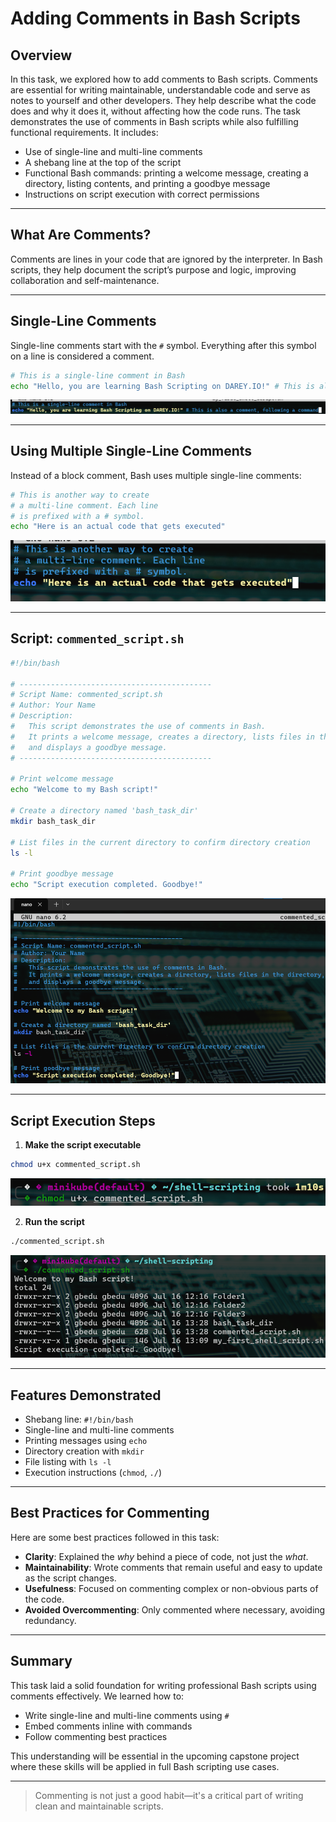 #  Adding Comments in Bash Scripts

## Overview

In this task, we explored how to add comments to Bash scripts. Comments are essential for writing maintainable, understandable code and serve as notes to yourself and other developers. They help describe what the code does and why it does it, without affecting how the code runs. The task demonstrates the use of comments in Bash scripts while also fulfilling functional requirements. It includes:

- Use of single-line and multi-line comments
- A shebang line at the top of the script
- Functional Bash commands: printing a welcome message, creating a directory, listing contents, and printing a goodbye message
- Instructions on script execution with correct permissions

---

## What Are Comments?

Comments are lines in your code that are ignored by the interpreter. In Bash scripts, they help document the script’s purpose and logic, improving collaboration and self-maintenance.

---

## Single-Line Comments

Single-line comments start with the `#` symbol. Everything after this symbol on a line is considered a comment.

```bash
# This is a single-line comment in Bash
echo "Hello, you are learning Bash Scripting on DAREY.IO!" # This is also a comment, following a command
```

![](images/single-line1.png)

---

## Using Multiple Single-Line Comments

Instead of a block comment, Bash uses multiple single-line comments:

```bash
# This is another way to create
# a multi-line comment. Each line
# is prefixed with a # symbol.
echo "Here is an actual code that gets executed"
```

![](images/multi-single-line.png)

---

## Script: `commented_script.sh`

```bash
#!/bin/bash

# -------------------------------------------
# Script Name: commented_script.sh
# Author: Your Name
# Description:
#   This script demonstrates the use of comments in Bash.
#   It prints a welcome message, creates a directory, lists files in the directory,
#   and displays a goodbye message.
# -------------------------------------------

# Print welcome message
echo "Welcome to my Bash script!"

# Create a directory named 'bash_task_dir'
mkdir bash_task_dir

# List files in the current directory to confirm directory creation
ls -l

# Print goodbye message
echo "Script execution completed. Goodbye!"
```

![](images/commented_script.sh.png)

---

## Script Execution Steps

1. **Make the script executable**

```bash
chmod u+x commented_script.sh
```

![](images/chmod.png)

2. **Run the script**

```bash
./commented_script.sh
```

![](images/execution.png)

---

## Features Demonstrated

- Shebang line: `#!/bin/bash`
- Single-line and multi-line comments
- Printing messages using `echo`
- Directory creation with `mkdir`
- File listing with `ls -l`
- Execution instructions (`chmod`, `./`)

---

## Best Practices for Commenting

Here are some best practices followed in this task:

- **Clarity**: Explained the _why_ behind a piece of code, not just the _what_.
- **Maintainability**: Wrote comments that remain useful and easy to update as the script changes.
- **Usefulness**: Focused on commenting complex or non-obvious parts of the code.
- **Avoided Overcommenting**: Only commented where necessary, avoiding redundancy.

---

## Summary

This task laid a solid foundation for writing professional Bash scripts using comments effectively. We learned how to:

- Write single-line and multi-line comments using `#`
- Embed comments inline with commands
- Follow commenting best practices

This understanding will be essential in the upcoming capstone project where these skills will be applied in full Bash scripting use cases.

---

> Commenting is not just a good habit—it's a critical part of writing clean and maintainable scripts.
